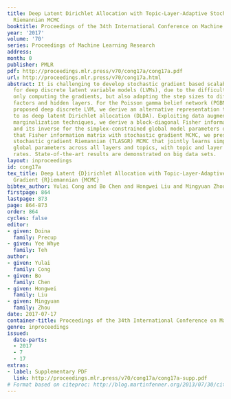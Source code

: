 ```yaml
---
title: Deep Latent Dirichlet Allocation with Topic-Layer-Adaptive Stochastic Gradient
  Riemannian MCMC
booktitle: Proceedings of the 34th International Conference on Machine Learning
year: '2017'
volume: '70'
series: Proceedings of Machine Learning Research
address: 
month: 0
publisher: PMLR
pdf: http://proceedings.mlr.press/v70/cong17a/cong17a.pdf
url: http://proceedings.mlr.press/v70/cong17a.html
abstract: It is challenging to develop stochastic gradient based scalable inference
  for deep discrete latent variable models (LVMs), due to the difficulties in not
  only computing the gradients, but also adapting the step sizes to different latent
  factors and hidden layers. For the Poisson gamma belief network (PGBN), a recently
  proposed deep discrete LVM, we derive an alternative representation that is referred
  to as deep latent Dirichlet allocation (DLDA). Exploiting data augmentation and
  marginalization techniques, we derive a block-diagonal Fisher information matrix
  and its inverse for the simplex-constrained global model parameters of DLDA. Exploiting
  that Fisher information matrix with stochastic gradient MCMC, we present topic-layer-adaptive
  stochastic gradient Riemannian (TLASGR) MCMC that jointly learns simplex-constrained
  global parameters across all layers and topics, with topic and layer specific learning
  rates. State-of-the-art results are demonstrated on big data sets.
layout: inproceedings
id: cong17a
tex_title: Deep Latent {D}irichlet Allocation with Topic-Layer-Adaptive Stochastic
  Gradient {R}iemannian {MCMC}
bibtex_author: Yulai Cong and Bo Chen and Hongwei Liu and Mingyuan Zhou
firstpage: 864
lastpage: 873
page: 864-873
order: 864
cycles: false
editor:
- given: Doina
  family: Precup
- given: Yee Whye
  family: Teh
author:
- given: Yulai
  family: Cong
- given: Bo
  family: Chen
- given: Hongwei
  family: Liu
- given: Mingyuan
  family: Zhou
date: 2017-07-17
container-title: Proceedings of the 34th International Conference on Machine Learning
genre: inproceedings
issued:
  date-parts:
  - 2017
  - 7
  - 17
extras:
- label: Supplementary PDF
  link: http://proceedings.mlr.press/v70/cong17a/cong17a-supp.pdf
# Format based on citeproc: http://blog.martinfenner.org/2013/07/30/citeproc-yaml-for-bibliographies/
---
```

